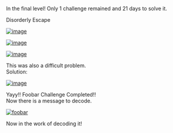 In the final level! Only 1 challenge remained and 21 days to solve it.  

Disorderly Escape  

<a href="https://ibb.co/xqPbJSQ"><img src="https://i.ibb.co/wh3qMN1/image.png" alt="image" border="0"></a>

<a href="https://ibb.co/PT5zbBh"><img src="https://i.ibb.co/CJnsXx7/image.png" alt="image" border="0"></a>

<a href="https://ibb.co/6FBcWSb"><img src="https://i.ibb.co/9Wtmr02/image.png" alt="image" border="0"></a>


This was also a difficult problem.  
Solution:  

<a href="https://ibb.co/581ZW32"><img src="https://i.ibb.co/yyN2nCV/image.png" alt="image" border="0"></a>

Yayy!! Foobar Challenge Completed!!  
Now there is a message to decode.  

<a href="https://ibb.co/kHW7FHV"><img src="https://i.ibb.co/5Mf0VMX/foobar.png" alt="foobar" border="0"></a>

Now in the work of decoding it!  

